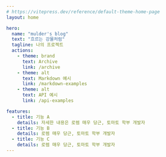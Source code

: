 ```yaml
---
# https://vitepress.dev/reference/default-theme-home-page
layout: home

hero:
  name: "mulder's blog"
  text: "흐르는 강물처럼"
  tagline: 나의 프로젝트
  actions:
    - theme: brand
      text: Archive
      link: /archive
    - theme: alt
      text: Markdown 예시
      link: /markdown-examples
    - theme: alt
      text: API 예시
      link: /api-examples

features:
  - title: 기능 A
    details: 자세한 내용은 로렘 매우 당근, 토마토 학부 개발자
  - title: 기능 B
    details: 로렘 매우 당근, 토마토 학부 개발자
  - title: 기능 C
    details: 로렘 매우 당근, 토마토 학부 개발자
---
```


